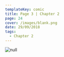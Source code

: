 ```yaml
---
templateKey: comic
title: Page 3 | Chapter 2
page: 24
cover: /images/blank.png
date: 29/09/2018
tags:
  - Chapter 2
---
```

![null](/images/0024juno.png)
